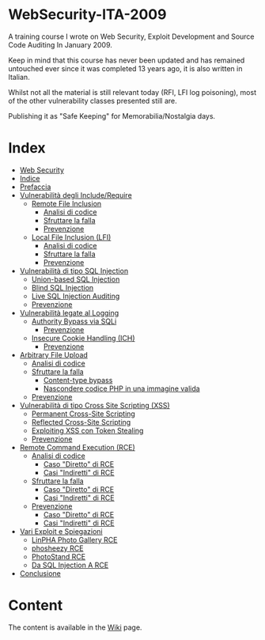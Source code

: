 # WebSecurity-ITA-2009
A training course I wrote on Web Security, Exploit Development and Source Code Auditing In January 2009.

Keep in mind that this course has never been updated and has remained untouched ever since it was completed 13 years ago, it is also written in Italian.

Whilst not all the material is still relevant today (RFI, LFI log poisoning), most of the other vulnerability classes presented still are. 

Publishing it as "Safe Keeping" for Memorabilia/Nostalgia days.


# Index

- [Web Security](https://github.com/gosirys/WebSecurity-ITA-2009/wiki/#web-security)
- [Indice](https://github.com/gosirys/WebSecurity-ITA-2009/wiki/#indice)
- [Prefaccia](https://github.com/gosirys/WebSecurity-ITA-2009/wiki/#prefaccia)
- [Vulnerabilità degli Include/Require](https://github.com/gosirys/WebSecurity-ITA-2009/wiki/#vulnerabilità-degli-include-require)
  - [Remote File Inclusion](https://github.com/gosirys/WebSecurity-ITA-2009/wiki/#remote-file-inclusion)
    - [Analisi di codice](https://github.com/gosirys/WebSecurity-ITA-2009/wiki/#analisi-di-codice)
    - [Sfruttare la falla](https://github.com/gosirys/WebSecurity-ITA-2009/wiki/#sfruttare-la-falla)
    - [Prevenzione](https://github.com/gosirys/WebSecurity-ITA-2009/wiki/#prevenzione)
  - [Local File Inclusion (LFI)](https://github.com/gosirys/WebSecurity-ITA-2009/wiki/#local-file-inclusion-lfi)
    - [Analisi di codice](https://github.com/gosirys/WebSecurity-ITA-2009/wiki/#analisi-di-codice)
    - [Sfruttare la falla](https://github.com/gosirys/WebSecurity-ITA-2009/wiki/#sfruttare-la-falla)
    - [Prevenzione](https://github.com/gosirys/WebSecurity-ITA-2009/wiki/#prevenzione)
- [Vulnerabilità di tipo SQL Injection](https://github.com/gosirys/WebSecurity-ITA-2009/wiki/#vulnerabilità-di-tipo-sql-injection)
  - [Union-based SQL Injection](https://github.com/gosirys/WebSecurity-ITA-2009/wiki/#union-based-sql-injection)
  - [Blind SQL Injection](https://github.com/gosirys/WebSecurity-ITA-2009/wiki/#blind-sql-injection)
  - [Live SQL Injection Auditing](https://github.com/gosirys/WebSecurity-ITA-2009/wiki/#live-sql-injection-auditing)
  - [Prevenzione](https://github.com/gosirys/WebSecurity-ITA-2009/wiki/#prevenzione)
- [Vulnerabilità legate al Logging](https://github.com/gosirys/WebSecurity-ITA-2009/wiki/#vulnerabilità-legate-al-logging)
  - [Authority Bypass via SQLi](https://github.com/gosirys/WebSecurity-ITA-2009/wiki/#authority-bypass-via-sqli)
    - [Prevenzione](https://github.com/gosirys/WebSecurity-ITA-2009/wiki/#prevenzione)
  - [Insecure Cookie Handling (ICH)](https://github.com/gosirys/WebSecurity-ITA-2009/wiki/#insecure-cookie-handling-ich)
    - [Prevenzione](https://github.com/gosirys/WebSecurity-ITA-2009/wiki/#prevenzione)
- [Arbitrary File Upload](https://github.com/gosirys/WebSecurity-ITA-2009/wiki/#arbitrary-file-upload)
  - [Analisi di codice](https://github.com/gosirys/WebSecurity-ITA-2009/wiki/#analisi-di-codice)
  - [Sfruttare la falla](https://github.com/gosirys/WebSecurity-ITA-2009/wiki/#sfruttare-la-falla)
    - [Content-type bypass](https://github.com/gosirys/WebSecurity-ITA-2009/wiki/#content-type-bypass)
    - [Nascondere codice PHP in una immagine valida](https://github.com/gosirys/WebSecurity-ITA-2009/wiki/#nascondere-codice-php-in-una-immagine-valida)
  - [Prevenzione](https://github.com/gosirys/WebSecurity-ITA-2009/wiki/#prevenzione)
- [Vulnerabilità di tipo Cross Site Scripting (XSS)](https://github.com/gosirys/WebSecurity-ITA-2009/wiki/#vulnerabilità-di-tipo-cross-site-scripting-xss)
  - [Permanent Cross-Site Scripting](https://github.com/gosirys/WebSecurity-ITA-2009/wiki/#permanent-cross-site-scripting)
  - [Reflected Cross-Site Scripting](https://github.com/gosirys/WebSecurity-ITA-2009/wiki/#reflected-cross-site-scripting)
  - [Exploiting XSS con Token Stealing](https://github.com/gosirys/WebSecurity-ITA-2009/wiki/#exploiting-xss-con-token-stealing)
  - [Prevenzione](https://github.com/gosirys/WebSecurity-ITA-2009/wiki/#prevenzione)
- [Remote Command Execution (RCE)](https://github.com/gosirys/WebSecurity-ITA-2009/wiki/#remote-command-execution-rce)
  - [Analisi di codice](https://github.com/gosirys/WebSecurity-ITA-2009/wiki/#analisi-di-codice)
    - [Caso "Diretto" di RCE](https://github.com/gosirys/WebSecurity-ITA-2009/wiki/#caso-diretto-di-rce)
    - [Casi "Indiretti" di RCE](https://github.com/gosirys/WebSecurity-ITA-2009/wiki/#casi-indiretti-di-rce)
  - [Sfruttare la falla](https://github.com/gosirys/WebSecurity-ITA-2009/wiki/#sfruttare-la-falla)
    - [Caso "Diretto" di RCE](https://github.com/gosirys/WebSecurity-ITA-2009/wiki/#caso-diretto-di-rce)
    - [Casi "Indiretti" di RCE](https://github.com/gosirys/WebSecurity-ITA-2009/wiki/#casi-indiretti-di-rce)
  - [Prevenzione](https://github.com/gosirys/WebSecurity-ITA-2009/wiki/#prevenzione)
    - [Caso "Diretto" di RCE](https://github.com/gosirys/WebSecurity-ITA-2009/wiki/#caso-diretto-di-rce)
    - [Casi "Indiretti" di RCE](https://github.com/gosirys/WebSecurity-ITA-2009/wiki/#casi-indiretti-di-rce)
- [Vari Exploit e Spiegazioni](https://github.com/gosirys/WebSecurity-ITA-2009/wiki/#vari-exploit-e-spiegazioni)
  - [LinPHA Photo Gallery RCE](https://github.com/gosirys/WebSecurity-ITA-2009/wiki/#linpha-photo-gallery-rce)
  - [phosheezy RCE](https://github.com/gosirys/WebSecurity-ITA-2009/wiki/#phosheezy-rce)
  - [PhotoStand RCE](https://github.com/gosirys/WebSecurity-ITA-2009/wiki/#photostand-rce)
  - [Da SQL Injection A RCE](https://github.com/gosirys/WebSecurity-ITA-2009/wiki/#da-sql-injection-a-rce)
- [Conclusione](https://github.com/gosirys/WebSecurity-ITA-2009/wiki/#conclusione)
 
# Content

The content is available in the [Wiki](https://github.com/gosirys/WebSecurity-ITA-2009/wiki/) page.
